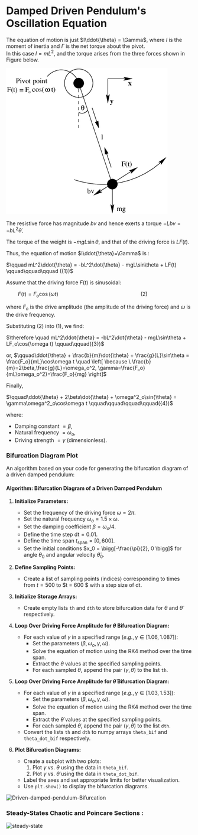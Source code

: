 # Damped Driven Pendulum's Oscillation Equation

The equation of motion is just $I\ddot{\theta} = \Gamma$, where $I$ is the moment of inertia and $\Gamma$ is the net torque about the pivot.                                                                                                                     
In this case $I = m L^2 ,$ and the torque arises from the three forces shown in Figure below.    

![Driven-damped-pendulum](https://raw.githubusercontent.com/Chaks1603/Storage/main/Driven-damped-pendulum.png)

The resistive force has magnitude  $bv$  and hence exerts a torque $-Lbv = -bL^2\dot{\theta}$.

The torque of the weight is $-mgL\sin\theta,$ and that of the driving force is $LF(t)$. 

Thus, the equation of motion $I\ddot{\theta}=\Gamma$ is :

$\qquad mL^2\ddot{\theta} = -bL^2\dot{\theta} - mgL\sin\theta + LF(t) \qquad\qquad\qquad ({1})$

Assume that the driving force $F(t)$ is sinusoidal:

$\qquad F(t) = F_o\cos(\omega t) \qquad\qquad\qquad\qquad\qquad\qquad\qquad({2})$

where $F_o$ is the drive amplitude (the amplitude of the driving force) and $\omega$ is the drive frequency. 

Substituting $(2)$ into $(1),$ we find:

$\therefore \quad mL^2\ddot{\theta} = -bL^2\dot{\theta} - mgL\sin\theta + LF_o\cos(\omega t) \qquad\qquad({3})$

or, $\qquad\ddot{\theta} + \frac{b}{m}\dot{\theta} + \frac{g}{L}\sin\theta = \frac{F_o}{mL}\cos\omega t \quad \left[ \because \ \frac{b}{m}=2\beta,\frac{g}{L}=\omega_o^2, \gamma=\frac{F_o}{mL\omega_o^2}=\frac{F_o}{mg} \right]$

Finally,

$\qquad\ddot{\theta} + 2\beta\dot{\theta} + \omega^2_o\sin{\theta} = \gamma\omega^2_o\cos\omega t \qquad\qquad\qquad\qquad({4})$

where:
- Damping constant $= \beta ,$
- Natural frequency $= \omega_o ,$
- Driving strength $= \gamma$ (dimensionless).

### Bifurcation Diagram Plot

An algorithm based on your code for generating the bifurcation diagram of a driven damped pendulum:

#### Algorithm: Bifurcation Diagram of a Driven Damped Pendulum

1. **Initialize Parameters:**
   - Set the frequency of the driving force $\omega = 2\pi$.
   - Set the natural frequency $\omega_o = 1.5 \times \omega$.
   - Set the damping coefficient $\beta = \omega_o / 4$.
   - Define the time step $\text{dt} = 0.01$.
   - Define the time span $t_{\text{span}} = [0, 600]$.
   - Set the initial conditions $x_0 = \bigg[-\frac{\pi}{2}, 0 \bigg]$ for angle $\theta_0$ and angular velocity $\dot{\theta}_0$.

2. **Define Sampling Points:**
   - Create a list of sampling points (indices) corresponding to times from $t = 500$ to $t = 600 $ with a step size of $\text{dt}$.

3. **Initialize Storage Arrays:**
   - Create empty lists `th` and `dth` to store bifurcation data for $\theta$ and $\dot{\theta}$ respectively.

4. **Loop Over Driving Force Amplitude for $\theta$ Bifurcation Diagram:**
   - For each value of $\gamma$ in a specified range $(e.g., \gamma \in [1.06, 1.087]):$
     - Set the parameters $(\beta, \omega_o, \gamma, \omega)$.
     - Solve the equation of motion using the RK4 method over the time span.
     - Extract the $\theta$ values at the specified sampling points.
     - For each sampled $\theta$, append the pair $(\gamma, \theta)$ to the list `th`.

5. **Loop Over Driving Force Amplitude for $\dot{\theta}$ Bifurcation Diagram:**
   - For each value of $\gamma$ in a specified range $(e.g., \gamma \in [1.03, 1.53]):$
     - Set the parameters $(\beta, \omega_o, \gamma, \omega)$.
     - Solve the equation of motion using the RK4 method over the time span.
     - Extract the $\dot{\theta}$ values at the specified sampling points.
     - For each sampled $\dot{\theta}$, append the pair $(\gamma, \dot{\theta})$ to the list `dth`.
   - Convert the lists `th` and `dth` to numpy arrays `theta_bif` and `theta_dot_bif` respectively.

6. **Plot Bifurcation Diagrams:**
   - Create a subplot with two plots:
     1. Plot $\gamma$ vs. $\theta$ using the data in `theta_bif`.
     2. Plot $\gamma$ vs. $\dot{\theta}$ using the data in `theta_dot_bif`.
   - Label the axes and set appropriate limits for better visualization.
   - Use `plt.show()` to display the bifurcation diagrams.

![Driven-damped-pendulum-Bifurcation](https://i.sstatic.net/8McxfWpT.png)


### Steady-States Chaotic and Poincare Sections :

![steady-state](https://scontent.fccu3-1.fna.fbcdn.net/v/t39.30808-6/457201801_2335828696749598_8320498717348690060_n.jpg?_nc_cat=101&ccb=1-7&_nc_sid=f727a1&_nc_ohc=5QqnaEsRqfsQ7kNvgEFOlZ0&_nc_ht=scontent.fccu3-1.fna&oh=00_AYC6QRT9mOlN3TvCfnOueUZVNY_znCEtszNun9qeW55sYg&oe=66D3B957)
